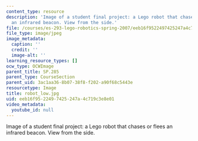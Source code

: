 ```yaml
---
content_type: resource
description: 'Image of a student final project: a Lego robot that chases or flees
  an infrared beacon. View from the side.'
file: /courses/es-293-lego-robotics-spring-2007/eeb16f9522497425247a4c719c3e8e01_robot_low.jpg
file_type: image/jpeg
image_metadata:
  caption: ''
  credit: ''
  image-alt: ''
learning_resource_types: []
ocw_type: OCWImage
parent_title: SP.285
parent_type: CourseSection
parent_uid: 3ac1aa36-8b07-38f8-f202-a90f68c5443e
resourcetype: Image
title: robot_low.jpg
uid: eeb16f95-2249-7425-247a-4c719c3e8e01
video_metadata:
  youtube_id: null
---
```

Image of a student final project: a Lego robot that chases or flees an infrared beacon. View from the side.